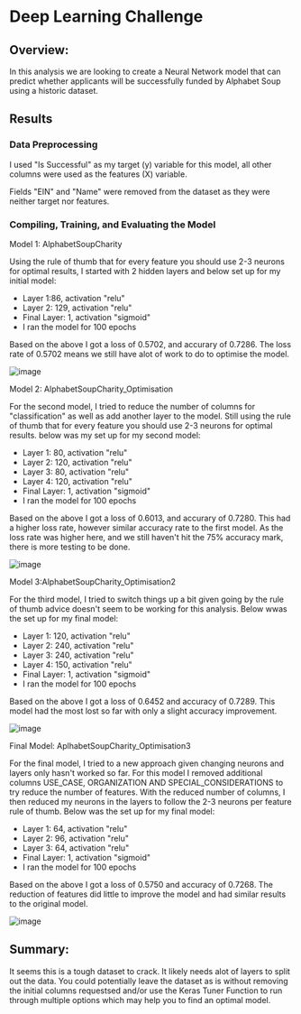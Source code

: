 # Deep Learning Challenge

## Overview:

In this analysis we are looking to create a Neural Network model that can predict whether applicants will be successfully funded by Alphabet Soup using a historic dataset.


## Results

### Data Preprocessing

I used "Is Successful" as my target (y) variable for this model, all other columns were used as the features (X) variable.

Fields "EIN" and "Name" were removed from the dataset as they were neither target nor features.


### Compiling, Training, and Evaluating the Model

Model 1: AlphabetSoupCharity

Using the rule of thumb that for every feature you should use 2-3 neurons for optimal results, I started with 2 hidden layers and below set up for my initial model:
- Layer 1:86, activation "relu"
- Layer 2: 129, activation "relu"
- Final Layer: 1, activation "sigmoid"
- I ran the model for 100 epochs

Based on the above I got a loss of 0.5702, and accurary of 0.7286.  The loss rate of 0.5702 means we still have alot of work to do to optimise the model.

![image](https://user-images.githubusercontent.com/116396662/234190897-2eee5ab5-ce07-43b8-87a1-ca47be92a224.png)

Model 2: AlphabetSoupCharity_Optimisation

For the second model, I tried to reduce the number of columns for "classification" as well as add another layer to the model.
Still using the rule of thumb that for every feature you should use 2-3 neurons for optimal results. below was my set up for my second model:
- Layer 1: 80, activation "relu"
- Layer 2: 120, activation "relu"
- Layer 3: 80, activation "relu"
- Layer 4: 120, activation "relu"
- Final Layer: 1, activation "sigmoid"
- I ran the model for 100 epochs

Based on the above I got a loss of 0.6013, and accurary of 0.7280.  This had a higher loss rate, however similar accuracy rate to the first model.  As the loss rate was higher here, and we still haven't hit the 75% accuracy mark, there is more testing to be done.

![image](https://user-images.githubusercontent.com/116396662/234190928-551b9286-65eb-477f-ba16-5f45ea4b70c0.png)

Model 3:AlphabetSoupCharity_Optimisation2

For the third model, I tried to switch things up a bit given going by the rule of thumb advice doesn't seem to be working for this analysis.  Below wwas the set up for my final model:
- Layer 1: 120, activation "relu"
- Layer 2: 240, activation "relu"
- Layer 3: 240, activation "relu"
- Layer 4: 150, activation "relu"
- Final Layer: 1, activation "sigmoid"
- I ran the model for 100 epochs

Based on the above I got a loss of 0.6452 and accuracy of 0.7289.  This model had the most lost so far with only a slight accuracy improvement.

![image](https://user-images.githubusercontent.com/116396662/234190951-c71edaf6-713f-4548-b1be-d7188ed7ecc0.png)

Final Model: AplhabetSoupCharity_Optimisation3

For the final model, I tried to a new approach given changing neurons and layers only hasn't worked so far.  For this model I removed additional columns USE_CASE, ORGANIZATION AND SPECIAL_CONSIDERATIONS to try reduce the number of features.  With the reduced number of columns, I then reduced my neurons in the layers to follow the 2-3 neurons per feature rule of thumb.  Below was the set up for my final model:
- Layer 1: 64, activation "relu"
- Layer 2: 96, activation "relu"
- Layer 3: 64, activation "relu"
- Final Layer: 1, activation "sigmoid"
- I ran the model for 100 epochs

Based on the above I got a loss of 0.5750 and accuracy of 0.7268.  The reduction of features did little to improve the model and had similar results to the original model.

![image](https://user-images.githubusercontent.com/116396662/234190978-26604d71-6015-4e26-8de3-0c6ccc386a9a.png)


## Summary: 

It seems this is a tough dataset to crack. It likely needs alot of layers to split out the data.  You could potentially leave the dataset as is without removing the initial columns requestsed and/or use the Keras Tuner Function to run through multiple options which may help you to find an optimal model.
